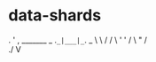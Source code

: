 # data-shards
   .    '    ,
     _______
_  .`_|___|_`.  _
    \ \   / /
     \ ' ' /
      \ " /   
       \./
        V
